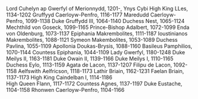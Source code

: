 Lord Cuhelyn ap Gwerfyl of Merionnydd, 1201-, Ynys Cybi
	High King LLes, 1134-1202
		Gruffyyd Caerloyw-Penfro, 1116-1177
			Maredudd Caerloyw-Penfro, 1099-1138
				Duke Gruffydd III, 1064-1140
				Duchess Nest, 1065-1124
			Mechthild von Goseck, 1099-1165
				Prince-Bishop Adalbert, 1072-1099
				Enda von Oldenburg, 1073-1137
		Epiphania Makrembolites, 1111-1187
			Ioustinianos Makrembolites, 1088-1121
				Symeon Makembolites, 1053-1089
				Duchess Pavlina, 1055-1109
			Apollonia Doukas-Brysis, 1088-1160
				Basileus Pamphilios, 1070-1144
				Countess Epiphania, 1044-1109
	Lady Gwerfyl, 1180-1248
		Duke Meilys II, 1163-1181
			Duke Owain II, 1139-1166
				Duke Meilys I, 1110-1165				
				Duchess Eylo, 1113-1159
			Agata de Lacon, 1137-1207
				Filipu de Lacon, 1092-1158
				Aelfswith Aelfricson, 1118-1173
		Lathir Briain, 1162-1231
			Faelan Briain, 1137-1173
				High King Caindelban I, 1114-1186	
				High Queen Flann, 1117-1172
			Countess Agnes, 1137-1197
				Duke Eustache, 1104-1158
				Rhonwen Caerloyw-Penfro, 1104-1166
